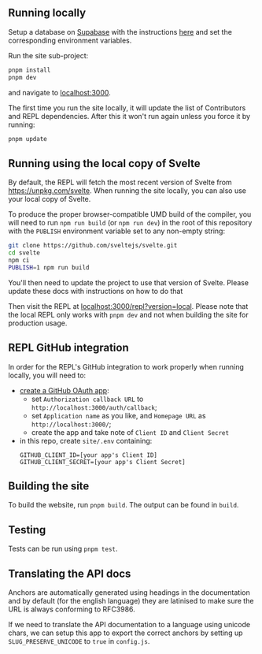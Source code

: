 ## Running locally

Setup a database on [Supabase](https://supabase.com) with the instructions [here](../../db) and set the corresponding environment variables.

Run the site sub-project:

```bash
pnpm install
pnpm dev
```

and navigate to [localhost:3000](http://localhost:3000).

The first time you run the site locally, it will update the list of Contributors and REPL dependencies. After this it won't run again unless you force it by running:

```bash
pnpm update
```

## Running using the local copy of Svelte

By default, the REPL will fetch the most recent version of Svelte from https://unpkg.com/svelte. When running the site locally, you can also use your local copy of Svelte.

To produce the proper browser-compatible UMD build of the compiler, you will need to run `npm run build` (or `npm run dev`) in the root of this repository with the `PUBLISH` environment variable set to any non-empty string:

```bash
git clone https://github.com/sveltejs/svelte.git
cd svelte
npm ci
PUBLISH=1 npm run build
```

You'll then need to update the project to use that version of Svelte. Please update these docs with instructions on how to do that

Then visit the REPL at [localhost:3000/repl?version=local](http://localhost:3000/repl?version=local). Please note that the local REPL only works with `pnpm dev` and not when building the site for production usage.

## REPL GitHub integration

In order for the REPL's GitHub integration to work properly when running locally, you will need to:
- [create a GitHub OAuth app](https://github.com/settings/developers):
   - set `Authorization callback URL` to `http://localhost:3000/auth/callback`;
   - set `Application name` as you like, and `Homepage URL` as `http://localhost:3000/`;
   - create the app and take note of `Client ID` and `Client Secret`
- in this repo, create `site/.env` containing:
   ```
   GITHUB_CLIENT_ID=[your app's Client ID]
   GITHUB_CLIENT_SECRET=[your app's Client Secret]
   ```

## Building the site

To build the website, run `pnpm build`. The output can be found in `build`.

## Testing

Tests can be run using `pnpm test`.

## Translating the API docs

Anchors are automatically generated using headings in the documentation and by default (for the english language) they are latinised to make sure the URL is always conforming to RFC3986.

If we need to translate the API documentation to a language using unicode chars, we can setup this app to export the correct anchors by setting up `SLUG_PRESERVE_UNICODE` to `true` in `config.js`.
